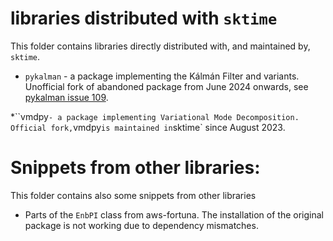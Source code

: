 # libraries distributed with `sktime`

This folder contains libraries directly distributed with, and maintained by, `sktime`.

* `pykalman` - a package implementing the Kálmán Filter and variants.
  Unofficial fork of abandoned package from June 2024 onwards,
  see [pykalman issue 109](https://github.com/pykalman/pykalman/issues/109).

*``vmdpy` - a package implementing Variational Mode Decomposition.
  Official fork, `vmdpy` is maintained in `sktime` since August 2023.


# Snippets from other libraries:

This folder contains also some snippets from other libraries

* Parts of the `EnbPI` class from aws-fortuna.
  The installation of the original package is not working due to dependency
  mismatches.
